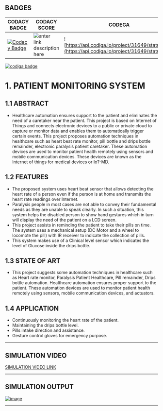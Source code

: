 ## BADGES
|CODACY BADGE|CODACY SCORE|CODEGA|
|--|--|--|
|[![Codacy Badge](https://app.codacy.com/project/badge/Grade/3a3b22f7dce647de9a0b7e976aac73cb)](https://www.codacy.com/gh/Abishek1027/M2-EmbSys/dashboard?utm_source=github.com&amp;utm_medium=referral&amp;utm_content=Abishek1027/M2-EmbSys&amp;utm_campaign=Badge_Grade)| ![enter link description here](https://api.codiga.io/project/31649/score/svg)|![https://api.codiga.io/project/31649/status/svg](https://api.codiga.io/project/31649/status/svg)|
<a href="https://app.codiga.io/public/user/github/Abishek1027">
   <img src="https://api.codiga.io/public/badge/user/github/Abishek1027?style=light" alt="codiga badge" />
</a>

# 1. PATIENT MONITORING SYSTEM

## 1.1 ABSTRACT
-	Healthcare automation ensures support to the patient and eliminates the need of a caretaker near the patient. This project is based on Internet of Things and connects electronic devices to a public or private cloud to capture or monitor data and enables them to automatically trigger certain events. This project proposes automation techniques in healthcare such as heart beat rate monitor, pill bottle and drips bottle remainder, electronic paralysis patient caretaker. These automation devices are used to monitor patient health remotely using sensors and mobile communication devices.  These devices are known as the Internet of things for medical devices or IoT-MD.

## 1.2 FEATURES
-	The proposed system uses heart beat sensor that allows detecting the heart rate of a person even if the person is at home and transmits the heart rate readings over Internet.
-	Paralysis people in most cases are not able to convey their fundamental needs as they are unable to speak clearly. In such a situation, this system helps the disabled person to show hand gestures which in turn will display the need of the patient on a LCD screen.
-	This project assists in reminding the patient to take their pills on time. The system uses a mechanical setup (DC Motor and a wheel to locomote the pill) with IR receiver to indicate the collection of pills.
- This system makes use of a Clinical level sensor which indicates the level of Glucose inside the drips bottle.


## 1.3 STATE OF ART
- This project suggests some automation techniques in healthcare such as Heart rate monitor, Paralysis Patient Healthcare, Pill remainder, Drips bottle automation. Healthcare automation ensures proper support to the patient. These automation devices are used to monitor patient health remotely using sensors, mobile communication devices, and actuators.

## 1.4 APPLICATION
- Continuously monitoring the heart rate of the patient.
-	Maintaining the drips bottle level.
-	Pills intake direction and assistance.
-	Gesture control gloves for emergency purpose. 
__________________________________________________
## SIMULATION VIDEO 
[SIMULATION VIDEO LINK](https://youtu.be/HBdhPRljneg)
_____________________________________
## SIMULATION OUTPUT
[![image](https://www.linkpicture.com/q/on_state.jpeg)](https://www.linkpicture.com/view.php?img=LPic622610e8a51791036819642)
____________________________
